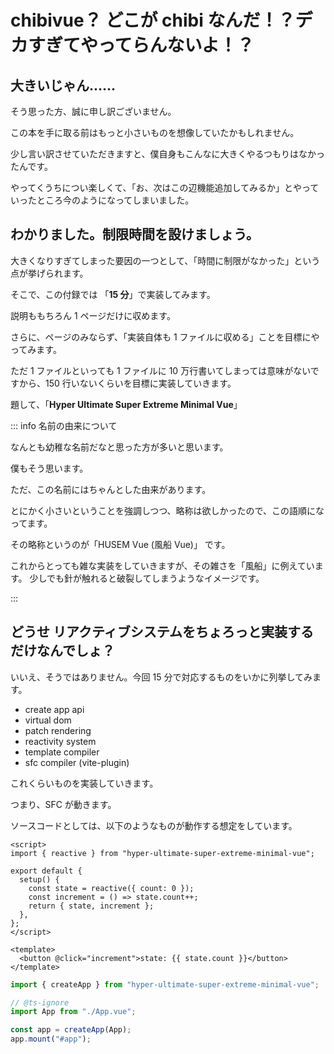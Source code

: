 # chibivue？ どこが chibi なんだ！？デカすぎてやってらんないよ！？

## 大きいじゃん......

そう思った方、誠に申し訳ございません。

この本を手に取る前はもっと小さいものを想像していたかもしれません。

少し言い訳させていただきますと、僕自身もこんなに大きくやるつもりはなかったんです。

やってくうちについ楽しくて、「お、次はこの辺機能追加してみるか」とやっていったところ今のようになってしまいました。

## わかりました。制限時間を設けましょう。

大きくなりすぎてしまった要因の一つとして、「時間に制限がなかった」という点が挙げられます。

そこで、この付録では 「**15 分**」で実装してみます。

説明ももちろん 1 ページだけに収めます。

さらに、ページのみならず、「実装自体も 1 ファイルに収める」ことを目標にやってみます。

ただ 1 ファイルといっても 1 ファイルに 10 万行書いてしまっては意味がないですから、150 行いないくらいを目標に実装していきます。

題して、「**Hyper Ultimate Super Extreme Minimal Vue**」

::: info 名前の由来について

なんとも幼稚な名前だなと思った方が多いと思います。

僕もそう思います。

ただ、この名前にはちゃんとした由来があります。

とにかく小さいということを強調しつつ、略称は欲しかったので、この語順になってます。

その略称というのが「HUSEM Vue (風船 Vue)」 です。

これからとっても雑な実装をしていきますが、その雑さを「風船」に例えています。
少しでも針が触れると破裂してしまうようなイメージです。

:::

## どうせ リアクティブシステムをちょろっと実装するだけなんでしょ？

いいえ、そうではありません。今回 15 分で対応するものをいかに列挙してみます。

- create app api
- virtual dom
- patch rendering
- reactivity system
- template compiler
- sfc compiler (vite-plugin)

これくらいものを実装していきます。

つまり、SFC が動きます。

ソースコードとしては、以下のようなものが動作する想定をしています。

```vue
<script>
import { reactive } from "hyper-ultimate-super-extreme-minimal-vue";

export default {
  setup() {
    const state = reactive({ count: 0 });
    const increment = () => state.count++;
    return { state, increment };
  },
};
</script>

<template>
  <button @click="increment">state: {{ state.count }}</button>
</template>
```

```ts
import { createApp } from "hyper-ultimate-super-extreme-minimal-vue";

// @ts-ignore
import App from "./App.vue";

const app = createApp(App);
app.mount("#app");
```
